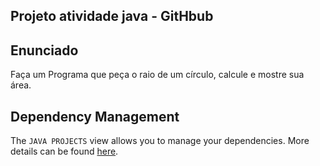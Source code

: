## Projeto atividade java - GitHbub

## Enunciado

Faça um Programa que peça o raio de um círculo, calcule e mostre sua área.


## Dependency Management

The `JAVA PROJECTS` view allows you to manage your dependencies. More details can be found [here](https://github.com/microsoft/vscode-java-dependency#manage-dependencies).